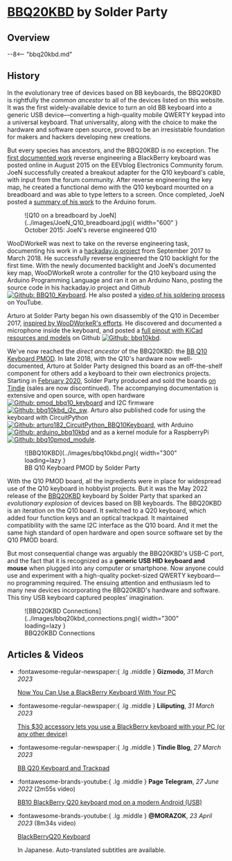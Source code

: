# [BBQ20KBD](bbq20kbd.md) by Solder Party

## Overview

--8<-- "bbq20kbd.md"

## History

In the evolutionary tree of devices based on BB keyboards, the BBQ20KBD is rightfully the *common ancestor* to all of the devices listed on this website. It was the first widely-available device to turn an old BB keyboard into a generic USB device—converting a high-quality mobile QWERTY keypad into a universal keyboard. That universality, along with the choice to make the hardware and software open source, proved to be an irresistable foundation for makers and hackers developing new creations.

But every species has ancestors, and the BBQ20KBD is no exception. The [first documented work](https://perma.cc/XJ9G-X645) reverse engineering a BlackBerry keyboard was posted online in August 2015 on the EEVblog Electronics Community forum. JoeN successfully created a breakout adapter for the Q10 keyboard's cable, with input from the forum community. After reverse engineering the key map, he created a functional demo with the Q10 keyboard mounted on a breadboard and was able to type letters to a screen. Once completed, JoeN posted a [summary of his work](https://forum.arduino.cc/t/interfacing-blackberry-q10-keypad-to-arduino-and-the-oled-typewriter/342989) to the Arduino forum.

<figure markdown="span">
    ![Q10 on a breadboard by JoeN](../images/JoeN_Q10_breadboard.jpg){ width="600" }
    <figcaption>October 2015: JoeN's reverse engineered Q10</figcaption>
</figure>

WooDWorkeR was next to take on the reverse engineering task, documenting his work in a [hackaday.io project](https://perma.cc/X9ZT-E2RW) from September 2017 to March 2018. He successfully reverse engineered the Q10 backlight for the first time. With the newly documented backlight and JoeN's documented key map, WooDWorkeR wrote a controller for the Q10 keyboard using the Arduino Programming Language and ran it on an Arduino Nano, posting the source code in his hackaday.io project and Github [![Github: BBQ10_Keyboard](https://img.shields.io/badge/repo-BBQ10_Keyboard-555555?logo=github&logoColor=FFFFFF&labelColor=181717)](https://github.com/woodworker/BBQ10_Keyboard). He also posted a [video of his soldering process](https://youtu.be/wIbp7zxpuNc) on YouTube.

Arturo at Solder Party began his own disassembly of the Q10 in December 2017, [inspired by WooDWorkeR's efforts](https://perma.cc/N3BR-LJA5). He discovered and documented a microphone inside the keyboard, and posted a [full pinout with KiCad resources and models](https://github.com/arturo182/bbq10kbd) on Github [![Github: bbq10kbd](https://img.shields.io/badge/repo-bbq10kbd-555555?logo=github&logoColor=FFFFFF&labelColor=181717)](https://github.com/arturo182/bbq10kbd).

<div class="grid" markdown>

  <div markdown>

  We've now reached the *direct ancestor* of the BBQ20KBD: the [BB Q10 Keyboard PMOD](https://www.solder.party/docs/keyboard-pmod/). In late 2018, with the Q10's hardware now well-documented, Arturo at Solder Party designed this board as an off-the-shelf component for others add a keyboard to their own electronics projects. Starting in [February 2020](https://perma.cc/3R36-GVQG), Solder Party produced and sold the boards [on Tindie](https://perma.cc/75QJ-V83K) (sales are now discontinued). The accompanying documentation is extensive and open source, with open hardware [![Github: pmod_bbq10_keyboard](https://img.shields.io/badge/repo-pmod__bbq10__keyboard-555555?logo=github&logoColor=FFFFFF&labelColor=181717)](https://github.com/arturo182/pmod_bbq10_keyboard) and I2C firmware [![Github: bbq10kbd_i2c_sw](https://img.shields.io/badge/repo-pmod__bbq10kbd__i2c__sw-555555?logo=github&logoColor=FFFFFF&labelColor=181717)](https://github.com/arturo182/bbq10kbd_i2c_sw). Arturo also published code for using the keyboard with CircuitPython [![Github: arturo182_CircuitPython_BBQ10Keyboard](https://img.shields.io/badge/repo-arturo182__CircuitPython__BBQ10Keyboard-555555?logo=github&logoColor=FFFFFF&labelColor=181717)](https://github.com/arturo182/arturo182_CircuitPython_BBQ10Keyboard), with Arduino [![Github: arduino_bbq10kbd](https://img.shields.io/badge/repo-arduino__bbq10kbd-555555?logo=github&logoColor=FFFFFF&labelColor=181717)](https://github.com/arturo182/arduino_bbq10kbd) and as a kernel module for a RaspberryPi [![Github: bbq10pmod_module](https://img.shields.io/badge/repo-pmod__bbq10pmod__module-555555?logo=github&logoColor=FFFFFF&labelColor=181717)](https://github.com/arturo182/bbq10pmod_module).

  </div>

  <figure markdown="span">
    ![BBQ10KBD](../images/bbq10kbd.png){ width="300" loading=lazy }
    <figcaption>BB Q10 Keyboard PMOD by Solder Party</figcaption>
  </figure>

</div>

With the Q10 PMOD board, all the ingredients were in place for widespread use of the Q10 keyboard in hobbyist projects. But it was the May 2022 release of the [BBQ20KBD](https://www.solder.party/docs/bbq20kbd/) keyboard by Solder Party that sparked an *evolutionary explosion* of devices based on BB keyboards. The BBQ20KBD is an iteration on the Q10 board. It switched to a Q20 keyboard, which added four function keys and an optical trackpad. It maintained compatibility with the same I2C interface as the Q10 board. And it met the same high standard of open hardware and open source software set by the Q10 PMOD board.

<div class="grid" markdown>

  <div markdown>
  
  But most consequential change was arguably the BBQ20KBD's USB-C port, and the fact that it is recognized as a **generic USB HID keyboard and mouse** when plugged into any computer or smartphone. Now anyone could use and experiment with a high-quality pocket-sized QWERTY keyboard—no programming required. The ensuing attention and enthusiasm led to many new devices incorporating the BBQ20KBD's hardware and software. This tiny USB keyboard captured peoples' imagination.
  
  </div>

  <figure markdown="span">
    ![BBQ20KBD Connections](../images/bbq20kbd_connections.png){ width="300" loading=lazy }
    <figcaption>BBQ20KBD Connections</figcaption>
  </figure>

</div>

## Articles & Videos

<div class="grid cards" markdown>

-   :fontawesome-regular-newspaper:{ .lg .middle } **Gizmodo**, *31 March 2023*

    [Now You Can Use a BlackBerry Keyboard With Your PC](https://perma.cc/8R5F-MD8W)

-   :fontawesome-regular-newspaper:{ .lg .middle } **Liliputing**, *31 March 2023*

    [This $30 accessory lets you use a BlackBerry keyboard with your PC (or any other device)](https://perma.cc/NB7L-JLST)

-   :fontawesome-regular-newspaper:{ .lg .middle } **Tindie Blog**, *27 March 2023*

    [BB Q20 Keyboard and Trackpad](https://blog.tindie.com/2023/03/bb-q20-keyboard-and-trackpad/)

-   :fontawesome-brands-youtube:{ .lg .middle } **Page Telegram**, *27 June 2022* (2m55s video)

    [BB10 BlackBerry Q20 keyboard mod on a modern Android (USB)](https://www.youtube.com/watch?v=blvobI4z0MI) 

-   :fontawesome-brands-youtube:{ .lg .middle } **@MORAZOK**, *23 April 2023* (8m34s video)

    [BlackBerryQ20 Keyboard](https://www.youtube.com/watch?v=Vfl4yhY-O5g)
    
    In Japanese. Auto-translated subtitles are available.

</div>
